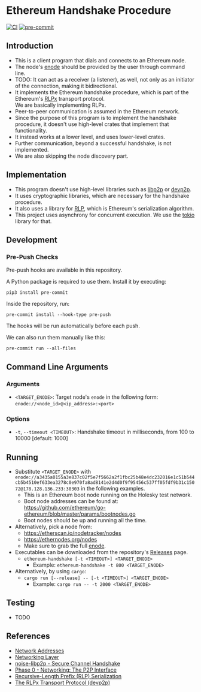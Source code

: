 # Ethereum Handshake Procedure

[![CI](https://github.com/ivanbgd/ethereum-handshake/actions/workflows/ci.yml/badge.svg)](https://github.com/ivanbgd/ethereum-handshake/actions/workflows/ci.yml)
[![pre-commit](https://img.shields.io/badge/pre--commit-enabled-brightgreen?logo=pre-commit)](https://github.com/pre-commit/pre-commit)

## Introduction

- This is a client program that dials and connects to an Ethereum node.
- The node's [enode](https://ethereum.org/en/developers/docs/networking-layer/network-addresses/#enode)
  should be provided by the user through command line.
- TODO: It can act as a receiver (a listener), as well,
  not only as an initiator of the connection, making it bidirectional.
- It implements the Ethereum handshake procedure, which is part of the
  Ethereum's [RLPx](https://github.com/ethereum/devp2p/blob/master/rlpx.md)
  transport protocol.  
  We are basically implementing RLPx.
- Peer-to-peer communication is assumed in the Ethereum network.
- Since the purpose of this program is to implement the handshake procedure,
  it doesn't use high-level crates that implement that functionality.
- It instead works at a lower level, and uses lower-level crates.
- Further communication, beyond a successful handshake, is not implemented.
- We are also skipping the node discovery part.

## Implementation

- This program doesn't use high-level libraries such as
  [libp2p](https://libp2p.io/) or [devp2p](https://github.com/ethereum/devp2p).
- It uses cryptographic libraries,
  which are necessary for the handshake procedure.
- It also uses a library for
  [RLP](https://ethereum.org/en/developers/docs/data-structures-and-encoding/rlp/),
  which is Ethereum's serialization algorithm.
- This project uses asynchrony for concurrent execution. We use the
  [tokio](https://crates.io/crates/tokio) library for that.

## Development

### Pre-Push Checks

Pre-push hooks are available in this repository.

A Python package is required to use them. Install it by executing:

`pip3 install pre-commit`

Inside the repository, run:

`pre-commit install --hook-type pre-push`

The hooks will be run automatically before each push.

We can also run them manually like this:

`pre-commit run --all-files`

## Command Line Arguments

### Arguments

- `<TARGET_ENODE>`: Target node's `enode` in the following form:  
  `enode://<node_id>@<ip_address>:<port>`

### Options

- `-t`, `--timeout <TIMEOUT>`: Handshake timeout in milliseconds, from 100 to 10000 [default: 1000]

## Running

- Substitute `<TARGET_ENODE>` with
  `enode://a3435a0155a3e837c02f5e7f5662a2f1fbc25b48e4dc232016e1c51b544cb5b4510ef633ea3278c0e970fa8ad8141e2d4d0f9f95456c537ff05fdf9b31c15072@178.128.136.233:30303`
  in the following examples.
    - This is an Ethereum boot node running on the Holesky test network.
    - Boot node addresses can be found at:  
      https://github.com/ethereum/go-ethereum/blob/master/params/bootnodes.go
    - Boot nodes should be up and running all the time.
- Alternatively, pick a node from:
    - https://etherscan.io/nodetracker/nodes
    - https://ethernodes.org/nodes
    - Make sure to grab the full
      [enode](https://ethereum.org/en/developers/docs/networking-layer/network-addresses/#enode).
- Executables can be downloaded from the repository's
  [Releases](https://github.com/ivanbgd/ethereum-handshake/releases) page.
    - `ethereum-handshake [-t <TIMEOUT>] <TARGET_ENODE>`
        - Example: `ethereum-handshake -t 800 <TARGET_ENODE>`
- Alternatively, by using `cargo`:
    - `cargo run [--release] -- [-t <TIMEOUT>] <TARGET_ENODE>`
        - Example: `cargo run -- -t 2000 <TARGET_ENODE>`

## Testing

- TODO

## References

- [Network Addresses](https://ethereum.org/en/developers/docs/networking-layer/network-addresses/)
- [Networking Layer](https://ethereum.org/en/developers/docs/networking-layer/)
- [noise-libp2p - Secure Channel Handshake](https://github.com/libp2p/specs/tree/master/noise)
- [Phase 0 - Networking: The P2P Interface](https://github.com/ethereum/consensus-specs/blob/dev/specs/phase0/p2p-interface.md)
- [Recursive-Length Prefix (RLP) Serialization](https://ethereum.org/en/developers/docs/data-structures-and-encoding/rlp/)
- [The RLPx Transport Protocol (devp2p)](https://github.com/ethereum/devp2p/blob/master/rlpx.md)
